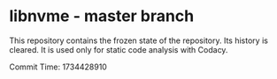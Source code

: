 # libnvme - master branch

This repository contains the frozen state of the repository.
Its history is cleared. It is used only for static code
analysis with Codacy.

Commit Time: 1734428910